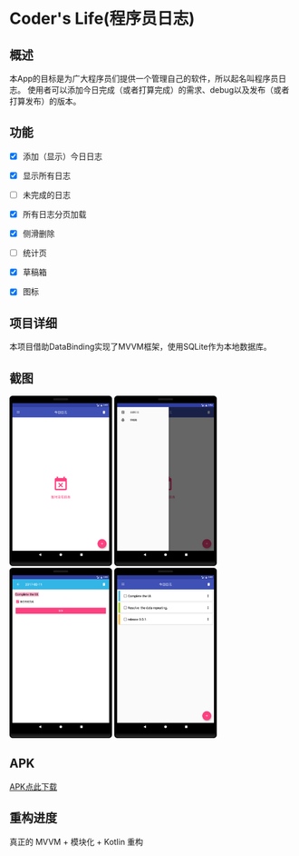 # Coder's Life(程序员日志)

## 概述

本App的目标是为广大程序员们提供一个管理自己的软件，所以起名叫程序员日志。
使用者可以添加今日完成（或者打算完成）的需求、debug以及发布（或者打算发布）的版本。

## 功能

- [X] 添加（显示）今日日志

- [x] 显示所有日志

- [ ] 未完成的日志

- [x] 所有日志分页加载

- [x] 侧滑删除

- [ ] 统计页

- [x] 草稿箱

- [x] 图标

## 项目详细

本项目借助DataBinding实现了MVVM框架，使用SQLite作为本地数据库。

## 截图

<img src="./screenshots/pic_1.png" height="300">
<img src="./screenshots/pic_2.png" height="300">
<img src="./screenshots/pic_3.png" height="300">
<img src="./screenshots/pic_4.png" height="300">

## APK

[APK点此下载](./apk/coderlife_release_1.0.apk)

## 重构进度

真正的 MVVM + 模块化 + Kotlin 重构
